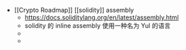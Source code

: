 - [[Crypto Roadmap]] [[solidity]] assembly
	- https://docs.soliditylang.org/en/latest/assembly.html
	- solidity 的 inline assembly 使用一种名为 Yul 的语言
	-
	-